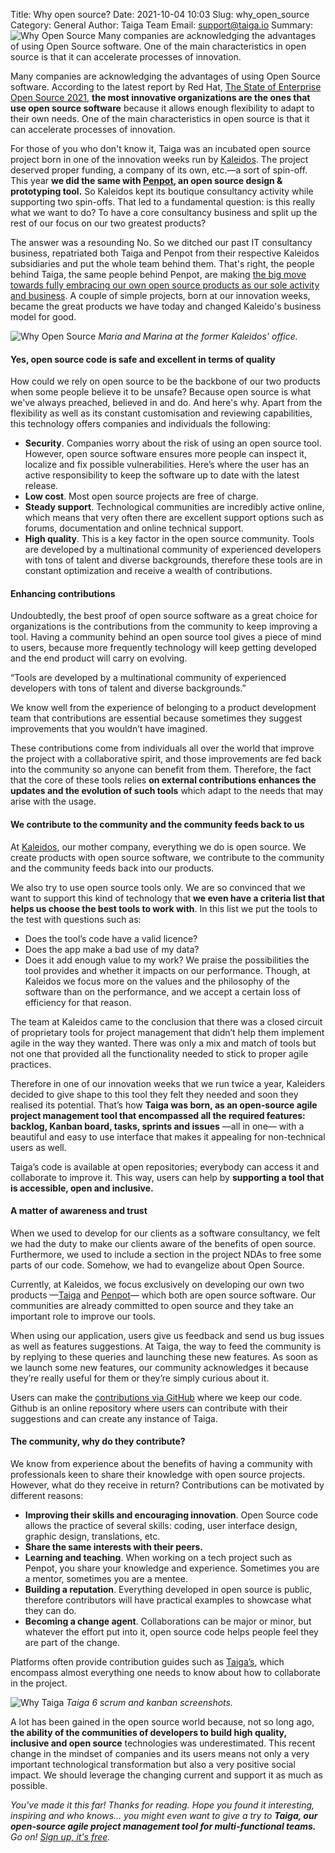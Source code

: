 Title: Why open source?
Date: 2021-10-04 10:03
Slug: why_open_source
Category: General
Author: Taiga Team
Email: support@taiga.io
Summary: ![Why Open Source](/images/2021-10-04_why_open_source/2021-10-04_Kaleiders_Why_Open_Source.jpg) Many companies are acknowledging the advantages of using Open Source software. One of the main characteristics in open source is that it can accelerate processes of innovation. 


Many companies are acknowledging the advantages of using Open Source software. According to the latest report by Red Hat, [The State of Enterprise Open Source 2021](https://www.redhat.com/rhdc/managed-files/rh-enterprise-open-source-report-f27565-202101-en.pdf),   **the most innovative organizations are the ones that use open source software** because it allows enough flexibility to adapt to their own needs. One of the main characteristics in open source is that it can accelerate processes of innovation. 
 

For those of you who don't know it, Taiga was an incubated open source project born in one of the innovation weeks run by [Kaleidos](https://kaleidos.net/). The project deserved proper funding, a company of its own, etc.—a sort of spin-off. This year **we did the same with [Penpot](https://penpot.app/), an open source design & prototyping tool.** So Kaleidos kept its boutique consultancy activity while supporting two spin-offs. That led to a fundamental question: is this really what we want to do? To have a core consultancy business and split up the rest of our focus on our two greatest products? 

The answer was a resounding No. So we ditched our past IT consultancy business, repatriated both Taiga and Penpot from their respective Kaleidos subsidiaries and put the whole team behind them. That's right, the people behind Taiga, the same people behind Penpot, are making [the big move towards fully embracing our own open source products as our sole activity and business](https://blog.kaleidos.net/Taiga-and-Penpot-lead-our-new-chapter-at-Kaleidos/). A couple of simple projects, born at our innovation weeks, became the great products we have today and changed Kaleido's business model for good. 

![Why Open Source](/images/2021-10-04_why_open_source/2021-10-04_Kaleiders_Why_Open_Source.jpg)
*Maria and Marina at the former Kaleidos' office.*

#### **Yes, open source code is safe and excellent in terms of quality**
How could we rely on open source to be the backbone of our two products when some people believe it to be unsafe? Because open source is what we've always preached, believed in and do. And here's why. Apart from the flexibility as well as its constant customisation and reviewing capabilities, this technology offers companies and individuals the following: 


- **Security**. Companies worry about the risk of using an open source tool. However, open source software ensures more people can inspect it, localize and fix possible vulnerabilities. Here’s where the user has an active responsibility to keep the software up to date with the latest release.
- **Low cost**. Most open source projects are free of charge.
- **Steady support**. Technological communities are incredibly active online, which means that very often there are excellent support options such as forums, documentation and online technical support.  
- **High quality**. This is a key factor in the open source community. Tools are developed by a multinational community of experienced developers with tons of talent and diverse backgrounds, therefore these tools are in constant optimization and receive a wealth of contributions. 
 

#### **Enhancing contributions**
Undoubtedly, the best proof of open source software as a great choice for organizations is the contributions from the community to keep improving a tool. Having a community behind an open source tool gives a piece of mind to users, because more frequently technology will keep getting developed and the end product will carry on evolving. 

“Tools are developed by a multinational community of experienced developers with tons of talent and diverse backgrounds.”

We know well from the experience of belonging to a product development team that contributions are essential because sometimes they suggest improvements that you wouldn’t have imagined. 

These contributions come from individuals all over the world that improve the project with a collaborative spirit, and those improvements are fed back into the community so anyone can benefit from them. Therefore, the fact that the core of these tools relies **on external contributions enhances the updates and the evolution of such tools** which adapt to the needs that may arise with the usage. 


#### **We contribute to the community and the community feeds back to us**
At [Kaleidos](https://kaleidos.net/), our mother company, everything we do is open source. We create products with open source software, we contribute to the community and the community feeds back into our products. 

We also try to use open source tools only. We are so convinced that we want to support this kind of technology that **we even have a criteria list that helps us choose the best tools to work with**. In this list we put the tools to the test with questions such as: 

- Does the tool’s code have a valid licence?  
- Does the app make a bad use of my data? 
- Does it add enough value to my work? We praise the possibilities the tool provides and whether it impacts on our performance. Though, at Kaleidos we focus more on the values and the philosophy of the software than on the performance, and we accept a certain loss of efficiency for that reason. 

The team at Kaleidos came to the conclusion that there was a closed circuit of proprietary tools for project management that didn’t help them implement agile in the way they wanted. There was only a mix and match of tools but not one that provided all the functionality needed to stick to proper agile practices. 

Therefore in one of our innovation weeks that we run twice a year, Kaleiders decided to give shape to this tool they felt they needed and soon they realised its potential. That’s how **Taiga was born, as an open-source agile project management tool that encompassed all the required features: backlog, Kanban board, tasks, sprints and issues** —all in one— with a beautiful and easy to use interface that makes it appealing for non-technical users as well.  

Taiga’s code is available at open repositories; everybody can access it and collaborate to improve it. This way, users can help by **supporting a tool that is accessible, open and inclusive.**


#### **A matter of awareness and trust**
When we used to develop for our clients as a software consultancy, we felt we had the duty to make our clients aware of the benefits of open source. Furthermore, we used to include a section in the project NDAs to free some parts of our code. Somehow, we had to evangelize about Open Source.

Currently, at Kaleidos, we focus exclusively on developing our own two products —[Taiga](https://www.taiga.io/) and [Penpot](https://penpot.app/)— which both are open source software. Our communities are already committed  to open source and they take an important role to improve our tools. 

When using our application, users give us feedback and send us bug issues as well as features suggestions. At Taiga, the way to feed the community is by replying to these queries and launching these new features. As soon as we launch some new features, our community acknowledges it because they’re really useful for them or they’re simply curious about it. 

Users can make the [contributions via GitHub](https://github.com/kaleidos-ventures) where we keep our code. Github is an online repository where users can contribute with their suggestions and can create any instance of Taiga. 


#### **The community, why do they contribute?**
We know from experience about the benefits of having a community with professionals keen to share their knowledge with open source projects. However, what do they receive in return? Contributions can be motivated by different reasons: 

- **Improving their skills and encouraging innovation**. Open Source code allows the practice of several skills: coding, user interface design, graphic design, translations, etc. 
- **Share the same interests with their peers.**
- **Learning and teaching**. When working on a tech project such as Penpot, you share your knowledge and experience. Sometimes you are a mentor, sometimes you are a mentee. 
- **Building a reputation**. Everything developed in open source is public, therefore contributors will have practical examples to showcase what they can do. 
- **Becoming a change agent**. Collaborations can be major or minor, but whatever the effort put into it, open source code helps people feel they are part of the change. 
 
Platforms often provide contribution guides such as [Taiga’s](https://resources.taiga.io/extend/how-can-i-contribute/), which encompass almost everything one needs to know about how to collaborate in the project. 


 ![Why Taiga](/images/2021-10-04_why_open_source/2021-10-04_whytaiga.jpg)
 *Taiga 6 scrum and kanban screenshots.*

 A lot has been gained in the open source world because, not so long ago, **the ability of the communities of developers to build high quality, inclusive and open source** technologies was underestimated. This recent change in the mindset of companies and its users means not only a very important technological transformation but also a very positive social impact.  We should leverage the changing current and support it as much as possible. 




*You've made it this far! Thanks for reading. Hope you found it interesting, inspiring and who knows... you might even want to give a try to **Taiga, our open-source agile project management tool for multi-functional teams.** Go on! [Sign up, it's free](https://www.taiga.io/trialsignup?hash=f6fa9611a80496b63b12aa088dfbeccb&landing_source=homepage&IP=47.62.83.165&_landing_hash=b192ae461649b7e7d078&_landing_version=dqQNy1W.4XjBO.2AL8o6cG2CgN5Vxjy4).*